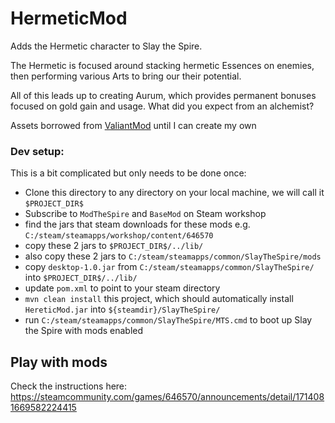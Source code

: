 # HermeticMod

Adds the Hermetic character to Slay the Spire.

The Hermetic is focused around stacking hermetic Essences on enemies, then performing various Arts to bring our their potential.

All of this leads up to creating Aurum, which provides permanent bonuses focused on gold gain and usage. What did you expect from an alchemist?

Assets borrowed from [ValiantMod](https://github.com/ArchSinccubus/ModTheSpireCharacterProject/releases) until I can create my own


### Dev setup:
This is a bit complicated but only needs to be done once:
* Clone this directory to any directory on your local machine, we will call it `$PROJECT_DIR$`
* Subscribe to `ModTheSpire` and `BaseMod` on Steam workshop
* find the jars that steam downloads for these mods e.g. `C:/steam/steamapps/workshop/content/646570`
* copy these 2 jars to `$PROJECT_DIR$/../lib/`
* also copy these 2 jars to `C:/steam/steamapps/common/SlayTheSpire/mods`
* copy `desktop-1.0.jar` from `C:/steam/steamapps/common/SlayTheSpire/` into `$PROJECT_DIR$/../lib/`
* update `pom.xml` to point to your steam directory 
* `mvn clean install` this project, which should automatically install `HereticMod.jar` into `${steamdir}/SlayTheSpire/`
* run `C:/steam/steamapps/common/SlayTheSpire/MTS.cmd` to boot up Slay the Spire with mods enabled

## Play with mods
Check the instructions here: https://steamcommunity.com/games/646570/announcements/detail/1714081669582224415